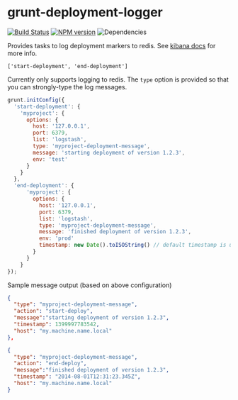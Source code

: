 # grunt-deployment-logger

[![Build Status](https://travis-ci.org/opentable/grunt-deployment-logger.png?branch=master)](https://travis-ci.org/opentable/grunt-deployment-logger) [![NPM version](https://badge.fury.io/js/grunt-deployment-logger.png)](http://badge.fury.io/js/grunt-deployment-logger) ![Dependencies](https://david-dm.org/opentable/grunt-deployment-logger.png)

Provides tasks to log deployment markers to redis. See [kibana docs](http://www.elasticsearch.org/blog/whats-cooking-kibana/) for more info.

```['start-deployment', 'end-deployment']```

Currently only supports logging to redis. The `type` option is provided so that you can strongly-type the log messages.

```js
grunt.initConfig({
  'start-deployment': {
    'myproject': {
      options: {
        host: '127.0.0.1',
        port: 6379,
        list: 'logstash',
        type: 'myproject-deployment-message',
        message: 'starting deployment of version 1.2.3',
        env: 'test'
      }
    }
  },
  'end-deployment': {
      'myproject': {
        options: {
          host: '127.0.0.1',
          port: 6379,
          list: 'logstash',
          type: 'myproject-deployment-message',
          message: 'finished deployment of version 1.2.3',
          env: 'prod'
          timestamp: new Date().toISOString() // default timestamp is unix milliseconds, you can override it if you want ISO or something else
        }
      }
    }
});
```

Sample message output (based on above configuration)

```json
{
  "type": "myproject-deployment-message",
  "action": "start-deploy",
  "message":"starting deployment of version 1.2.3",
  "timestamp": 1399997783542,
  "host": "my.machine.name.local"
},

{
  "type": "myproject-deployment-message",
  "action": "end-deploy",
  "message":"finished deployment of version 1.2.3",
  "timestamp": "2014-08-01T12:31:23.345Z",
  "host": "my.machine.name.local"
}
```

